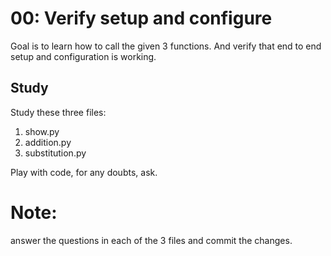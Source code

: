 # 00: Verify setup and configure

Goal is to learn how to call the given 3 functions. And verify that end to end setup and configuration is working.

## Study

Study these three files:

1. show.py
2. addition.py
3. substitution.py

Play with code, for any doubts, ask.

# Note:

answer the questions in each of the 3 files and commit the changes.

